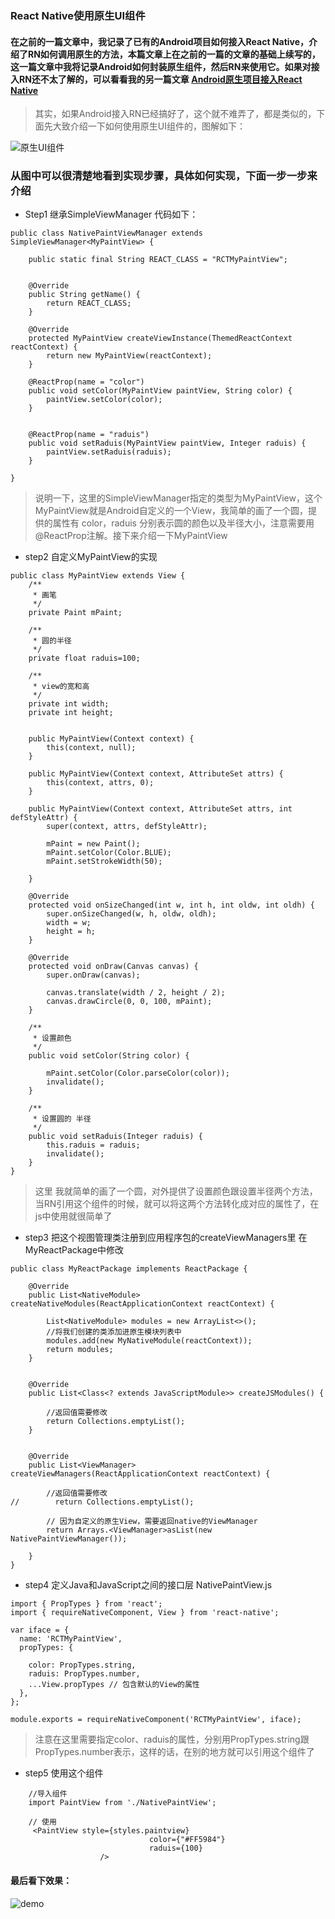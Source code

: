 ### React Native使用原生UI组件

#### 在之前的一篇文章中，我记录了已有的Android项目如何接入React Native，介绍了RN如何调用原生的方法，本篇文章上在之前的一篇的文章的基础上续写的，这一篇文章中我将记录Android如何封装原生组件，然后RN来使用它。如果对接入RN还不太了解的，可以看看我的另一篇文章 [Android原生项目接入React Native](http://blog.csdn.net/imsunlight/article/details/60756528)

> 其实，如果Android接入RN已经搞好了，这个就不难弄了，都是类似的，下面先大致介绍一下如何使用原生UI组件的，图解如下：

 ![原生UI组件](./ScreenCut/N6.png)

### 从图中可以很清楚地看到实现步骤，具体如何实现，下面一步一步来介绍

  * Step1 继承SimpleViewManager 代码如下：

```
public class NativePaintViewManager extends SimpleViewManager<MyPaintView> {

    public static final String REACT_CLASS = "RCTMyPaintView";


    @Override
    public String getName() {
        return REACT_CLASS;
    }

    @Override
    protected MyPaintView createViewInstance(ThemedReactContext reactContext) {
        return new MyPaintView(reactContext);
    }

    @ReactProp(name = "color")
    public void setColor(MyPaintView paintView, String color) {
        paintView.setColor(color);
    }


    @ReactProp(name = "raduis")
    public void setRaduis(MyPaintView paintView, Integer raduis) {
        paintView.setRaduis(raduis);
    }

}
```

> 说明一下，这里的SimpleViewManager<T>指定的类型为MyPaintView，这个MyPaintView就是Android自定义的一个View，我简单的画了一个圆，提供的属性有 color，raduis 分别表示圆的颜色以及半径大小，注意需要用@ReactProp注解。接下来介绍一下MyPaintView

  * step2 自定义MyPaintView的实现

```
public class MyPaintView extends View {
    /**
     * 画笔
     */
    private Paint mPaint;

    /**
     * 圆的半径
     */
    private float raduis=100;

    /**
     * view的宽和高
     */
    private int width;
    private int height;


    public MyPaintView(Context context) {
        this(context, null);
    }

    public MyPaintView(Context context, AttributeSet attrs) {
        this(context, attrs, 0);
    }

    public MyPaintView(Context context, AttributeSet attrs, int defStyleAttr) {
        super(context, attrs, defStyleAttr);

        mPaint = new Paint();
        mPaint.setColor(Color.BLUE);
        mPaint.setStrokeWidth(50);

    }

    @Override
    protected void onSizeChanged(int w, int h, int oldw, int oldh) {
        super.onSizeChanged(w, h, oldw, oldh);
        width = w;
        height = h;
    }

    @Override
    protected void onDraw(Canvas canvas) {
        super.onDraw(canvas);

        canvas.translate(width / 2, height / 2);
        canvas.drawCircle(0, 0, 100, mPaint);
    }

    /**
     * 设置颜色
     */
    public void setColor(String color) {

        mPaint.setColor(Color.parseColor(color));
        invalidate();
    }

    /**
     * 设置圆的 半径
     */
    public void setRaduis(Integer raduis) {
        this.raduis = raduis;
        invalidate();
    }
}
```

> 这里 我就简单的画了一个圆，对外提供了设置颜色跟设置半径两个方法，当RN引用这个组件的时候，就可以将这两个方法转化成对应的属性了，在js中使用就很简单了

  * step3 把这个视图管理类注册到应用程序包的createViewManagers里 在MyReactPackage中修改

```
public class MyReactPackage implements ReactPackage {

    @Override
    public List<NativeModule> createNativeModules(ReactApplicationContext reactContext) {

        List<NativeModule> modules = new ArrayList<>();
        //将我们创建的类添加进原生模块列表中
        modules.add(new MyNativeModule(reactContext));
        return modules;
    }


    @Override
    public List<Class<? extends JavaScriptModule>> createJSModules() {

        //返回值需要修改
        return Collections.emptyList();
    }


    @Override
    public List<ViewManager> createViewManagers(ReactApplicationContext reactContext) {

        //返回值需要修改
//        return Collections.emptyList();

        // 因为自定义的原生View，需要返回native的ViewManager
        return Arrays.<ViewManager>asList(new NativePaintViewManager());

    }
}
```

  * step4 定义Java和JavaScript之间的接口层  NativePaintView.js

```
import { PropTypes } from 'react';
import { requireNativeComponent, View } from 'react-native';

var iface = {
  name: 'RCTMyPaintView',
  propTypes: {

    color: PropTypes.string,
    raduis: PropTypes.number,
    ...View.propTypes // 包含默认的View的属性
  },
};

module.exports = requireNativeComponent('RCTMyPaintView', iface);
```

> 注意在这里需要指定color、raduis的属性，分别用PropTypes.string跟PropTypes.number表示，这样的话，在别的地方就可以引用这个组件了

  * step5 使用这个组件

```
    //导入组件
    import PaintView from './NativePaintView';

    // 使用
     <PaintView style={styles.paintview}
                               color={"#FF5984"}
                               raduis={100}
                    />
```


#### 最后看下效果：

![demo](./ScreenCut/N8.gif)



